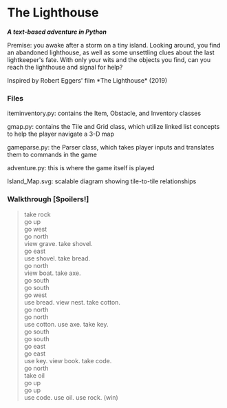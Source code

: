 # The Lighthouse
***A text-based adventure in Python***

<p>Premise: you awake after a storm on a tiny island. Looking around, you find an abandoned lighthouse, as well as some unsettling clues about the last lightkeeper's fate. With only your wits and the objects you find, can you reach the lighthouse and signal for help?</P>

<p> Inspired by Robert Eggers' film *The Lighthouse* (2019)

### Files
iteminventory.py: contains the Item, Obstacle, and Inventory classes 

gmap.py: contains the Tile and Grid class, which utilize linked list concepts to help the player navigate a 3-D map   

gameparse.py: the Parser class, which takes player inputs and translates them to commands in the game   

adventure.py: this is where the game itself is played  

Island_Map.svg: scalable diagram showing tile-to-tile relationships

### Walkthrough [Spoilers!]
> take rock <br>
> go up <br>
> go west <br>
> go north <br>
> view grave. take shovel. <br>
> go east <br>
> use shovel. take bread. <br>
> go north <br>
> view boat. take axe. <br>
> go south <br>
> go south <br>
> go west <br>
> use bread. view nest. take cotton. <br>
> go north <br>
> go north <br>
> use cotton. use axe. take key. <br>
> go south <br>
> go south <br>
> go east <br>
> go east <br>
> use key. view book. take code. <br>
> go north <br> 
> take oil <br>
> go up <br>
> go up <br>
> use code. use oil. use rock. (win)